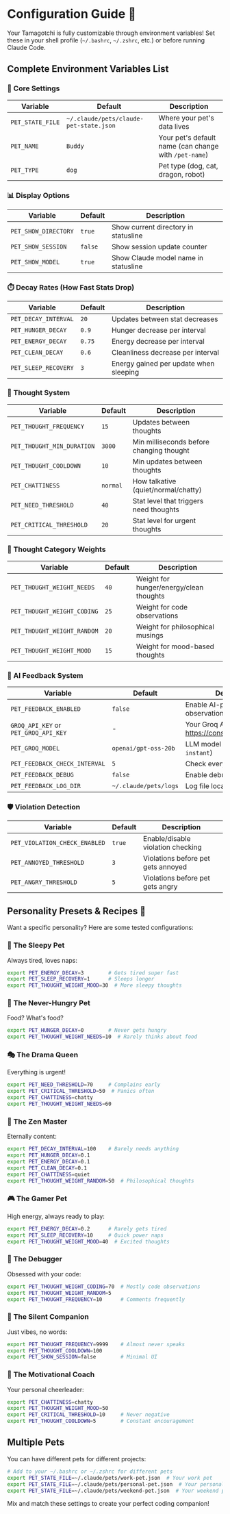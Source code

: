 # Configuration Guide 🎨

Your Tamagotchi is fully customizable through environment variables! Set these in your shell profile (`~/.bashrc`, `~/.zshrc`, etc.) or before running Claude Code.

## Complete Environment Variables List

### 📍 Core Settings
| Variable | Default | Description |
|----------|---------|-------------|
| `PET_STATE_FILE` | `~/.claude/pets/claude-pet-state.json` | Where your pet's data lives |
| `PET_NAME` | `Buddy` | Your pet's default name (can change with `/pet-name`) |
| `PET_TYPE` | `dog` | Pet type (dog, cat, dragon, robot) |

### 📊 Display Options
| Variable | Default | Description |
|----------|---------|-------------|
| `PET_SHOW_DIRECTORY` | `true` | Show current directory in statusline |
| `PET_SHOW_SESSION` | `false` | Show session update counter |
| `PET_SHOW_MODEL` | `true` | Show Claude model name in statusline |

### ⏱️ Decay Rates (How Fast Stats Drop)
| Variable | Default | Description |
|----------|---------|-------------|
| `PET_DECAY_INTERVAL` | `20` | Updates between stat decreases |
| `PET_HUNGER_DECAY` | `0.9` | Hunger decrease per interval |
| `PET_ENERGY_DECAY` | `0.75` | Energy decrease per interval |
| `PET_CLEAN_DECAY` | `0.6` | Cleanliness decrease per interval |
| `PET_SLEEP_RECOVERY` | `3` | Energy gained per update when sleeping |

### 💭 Thought System
| Variable | Default | Description |
|----------|---------|-------------|
| `PET_THOUGHT_FREQUENCY` | `15` | Updates between thoughts |
| `PET_THOUGHT_MIN_DURATION` | `3000` | Min milliseconds before changing thought |
| `PET_THOUGHT_COOLDOWN` | `10` | Min updates between thoughts |
| `PET_CHATTINESS` | `normal` | How talkative (quiet/normal/chatty) |
| `PET_NEED_THRESHOLD` | `40` | Stat level that triggers need thoughts |
| `PET_CRITICAL_THRESHOLD` | `20` | Stat level for urgent thoughts |

### 🎲 Thought Category Weights
| Variable | Default | Description |
|----------|---------|-------------|
| `PET_THOUGHT_WEIGHT_NEEDS` | `40` | Weight for hunger/energy/clean thoughts |
| `PET_THOUGHT_WEIGHT_CODING` | `25` | Weight for code observations |
| `PET_THOUGHT_WEIGHT_RANDOM` | `20` | Weight for philosophical musings |
| `PET_THOUGHT_WEIGHT_MOOD` | `15` | Weight for mood-based thoughts |

### 🤖 AI Feedback System
| Variable | Default | Description |
|----------|---------|-------------|
| `PET_FEEDBACK_ENABLED` | `false` | Enable AI-powered observations |
| `GROQ_API_KEY` or `PET_GROQ_API_KEY` | - | Your Groq API key from https://console.groq.com/keys |
| `PET_GROQ_MODEL` | `openai/gpt-oss-20b` | LLM model (alt: `llama-3.1-8b-instant`) |
| `PET_FEEDBACK_CHECK_INTERVAL` | `5` | Check every N updates |
| `PET_FEEDBACK_DEBUG` | `false` | Enable debug logging |
| `PET_FEEDBACK_LOG_DIR` | `~/.claude/pets/logs` | Log file location |

### 🛡️ Violation Detection
| Variable | Default | Description |
|----------|---------|-------------|
| `PET_VIOLATION_CHECK_ENABLED` | `true` | Enable/disable violation checking |
| `PET_ANNOYED_THRESHOLD` | `3` | Violations before pet gets annoyed |
| `PET_ANGRY_THRESHOLD` | `5` | Violations before pet gets angry |

## Personality Presets & Recipes 🧪

Want a specific personality? Here are some tested configurations:

### 🦥 The Sleepy Pet
Always tired, loves naps:
```bash
export PET_ENERGY_DECAY=3        # Gets tired super fast
export PET_SLEEP_RECOVERY=1      # Sleeps longer
export PET_THOUGHT_WEIGHT_MOOD=30  # More sleepy thoughts
```

### 🍕 The Never-Hungry Pet
Food? What's food?
```bash
export PET_HUNGER_DECAY=0        # Never gets hungry
export PET_THOUGHT_WEIGHT_NEEDS=10  # Rarely thinks about food
```

### 🎭 The Drama Queen
Everything is urgent!
```bash
export PET_NEED_THRESHOLD=70     # Complains early
export PET_CRITICAL_THRESHOLD=50  # Panics often
export PET_CHATTINESS=chatty
export PET_THOUGHT_WEIGHT_NEEDS=60
```

### 🧘 The Zen Master
Eternally content:
```bash
export PET_DECAY_INTERVAL=100    # Barely needs anything
export PET_HUNGER_DECAY=0.1
export PET_ENERGY_DECAY=0.1
export PET_CLEAN_DECAY=0.1
export PET_CHATTINESS=quiet
export PET_THOUGHT_WEIGHT_RANDOM=50  # Philosophical thoughts
```

### 🎮 The Gamer Pet
High energy, always ready to play:
```bash
export PET_ENERGY_DECAY=0.2      # Rarely gets tired
export PET_SLEEP_RECOVERY=10     # Quick power naps
export PET_THOUGHT_WEIGHT_MOOD=40  # Excited thoughts
```

### 🤖 The Debugger
Obsessed with your code:
```bash
export PET_THOUGHT_WEIGHT_CODING=70  # Mostly code observations
export PET_THOUGHT_WEIGHT_RANDOM=5
export PET_THOUGHT_FREQUENCY=10      # Comments frequently
```

### 👻 The Silent Companion
Just vibes, no words:
```bash
export PET_THOUGHT_FREQUENCY=9999    # Almost never speaks
export PET_THOUGHT_COOLDOWN=100
export PET_SHOW_SESSION=false        # Minimal UI
```

### 🦸 The Motivational Coach
Your personal cheerleader:
```bash
export PET_CHATTINESS=chatty
export PET_THOUGHT_WEIGHT_MOOD=50
export PET_CRITICAL_THRESHOLD=10     # Never negative
export PET_THOUGHT_COOLDOWN=5        # Constant encouragement
```

## Multiple Pets

You can have different pets for different projects:

```bash
# Add to your ~/.bashrc or ~/.zshrc for different pets
export PET_STATE_FILE=~/.claude/pets/work-pet.json  # Your work pet
export PET_STATE_FILE=~/.claude/pets/personal-pet.json  # Your personal pet
export PET_STATE_FILE=~/.claude/pets/weekend-pet.json  # Your weekend project pet
```

Mix and match these settings to create your perfect coding companion!